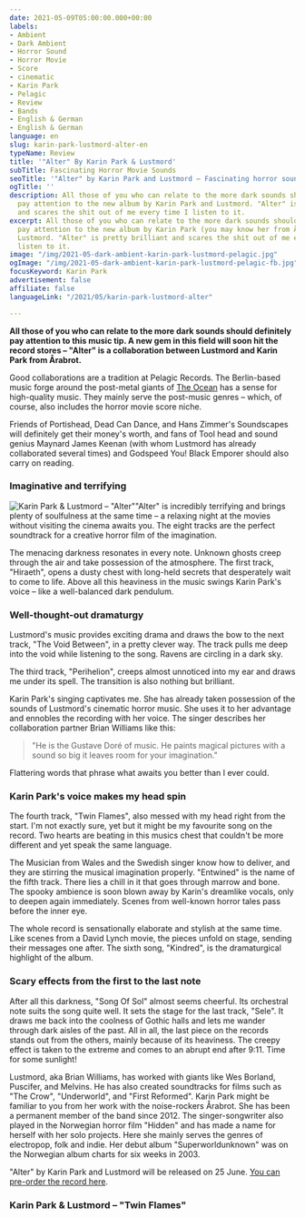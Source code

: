 ```yaml
---
date: 2021-05-09T05:00:00.000+00:00
labels:
- Ambient
- Dark Ambient
- Horror Sound
- Horror Movie
- Score
- cinematic
- Karin Park
- Pelagic
- Review
- Bands
- English & German
- English & German
language: en
slug: karin-park-lustmord-alter-en
typeName: Review
title: '"Alter" By Karin Park & Lustmord'
subTitle: Fascinating Horror Movie Sounds
seoTitle: '"Alter" by Karin Park and Lustmord – Fascinating horror sounds'
ogTitle: ''
description: All those of you who can relate to the more dark sounds should definitely
  pay attention to the new album by Karin Park and Lustmord. "Alter" is pretty brilliant
  and scares the shit out of me every time I listen to it.
excerpt: All those of you who can relate to the more dark sounds should definitely
  pay attention to the new album by Karin Park (you may know her from Årabrot) and
  Lustmord. "Alter" is pretty brilliant and scares the shit out of me every time I
  listen to it.
image: "/img/2021-05-dark-ambient-karin-park-lustmord-pelagic.jpg"
ogImage: "/img/2021-05-dark-ambient-karin-park-lustmord-pelagic-fb.jpg"
focusKeyword: Karin Park
advertisement: false
affiliate: false
languageLink: "/2021/05/karin-park-lustmord-alter"

---
```

**All those of you who can relate to the more dark sounds should definitely pay attention to this music tip. A new gem in this field will soon hit the record stores – "Alter" is a collaboration between Lustmord and Karin Park from Årabrot.**

Good collaborations are a tradition at Pelagic Records. The Berlin-based music forge around the post-metal giants of [The Ocean](/2020/09/the-ocean-robin-staps-interview/) has a sense for high-quality music. They mainly serve the post-music genres – which, of course, also includes the horror movie score niche.

Friends of Portishead, Dead Can Dance, and Hans Zimmer's Soundscapes will definitely get their money's worth, and fans of Tool head and sound genius Maynard James Keenan (with whom Lustmord has already collaborated several times) and Godspeed You! Black Emporer should also carry on reading.

### Imaginative and terrifying

![Karin Park & Lustmord – "Alter"](/img/2021-05-alter-karin-park-lustmord-pelagic.jpg 'Karin Park & Lustmord – "Alter"')"Alter" is incredibly terrifying and brings plenty of soulfulness at the same time – a relaxing night at the movies without visiting the cinema awaits you. The eight tracks are the perfect soundtrack for a creative horror film of the imagination.

The menacing darkness resonates in every note. Unknown ghosts creep through the air and take possession of the atmosphere. The first track, "Hiraeth", opens a dusty chest with long-held secrets that desperately wait to come to life. Above all this heaviness in the music swings Karin Park's voice – like a well-balanced dark pendulum.

### Well-thought-out dramaturgy

Lustmord's music provides exciting drama and draws the bow to the next track, "The Void Between", in a pretty clever way. The track pulls me deep into the void while listening to the song. Ravens are circling in a dark sky.

The third track, "Perihelion", creeps almost unnoticed into my ear and draws me under its spell. The transition is also nothing but brilliant.

Karin Park's singing captivates me. She has already taken possession of the sounds of Lustmord's cinematic horror music. She uses it to her advantage and ennobles the recording with her voice. The singer describes her collaboration partner Brian Williams like this:

> "He is the Gustave Doré of music. He paints magical pictures with a sound so big it leaves room for your imagination."

Flattering words that phrase what awaits you better than I ever could.

### Karin Park's voice makes my head spin

The fourth track, "Twin Flames", also messed with my head right from the start. I'm not exactly sure, yet but it might be my favourite song on the record. Two hearts are beating in this musics chest that couldn't be more different and yet speak the same language.

The Musician from Wales and the Swedish singer know how to deliver, and they are stirring the musical imagination properly. "Entwined" is the name of the fifth track. There lies a chill in it that goes through marrow and bone. The spooky ambience is soon blown away by Karin's dreamlike vocals, only to deepen again immediately. Scenes from well-known horror tales pass before the inner eye.

The whole record is sensationally elaborate and stylish at the same time. Like scenes from a David Lynch movie, the pieces unfold on stage, sending their messages one after. The sixth song, "Kindred", is the dramaturgical highlight of the album.

### Scary effects from the first to the last note

After all this darkness, "Song Of Sol" almost seems cheerful. Its orchestral note suits the song quite well. It sets the stage for the last track, "Sele". It draws me back into the coolness of Gothic halls and lets me wander through dark aisles of the past. All in all, the last piece on the records stands out from the others, mainly because of its heaviness. The creepy effect is taken to the extreme and comes to an abrupt end after 9:11. Time for some sunlight!

Lustmord, aka Brian Williams, has worked with giants like Wes Borland, Puscifer, and Melvins. He has also created soundtracks for films such as "The Crow", "Underworld", and "First Reformed". Karin Park might be familiar to you from her work with the noise-rockers Årabrot. She has been a permanent member of the band since 2012. The singer-songwriter also played in the Norwegian horror film "Hidden" and has made a name for herself with her solo projects. Here she mainly serves the genres of electropop, folk and indie. Her debut album "Superworldunknown" was on the Norwegian album charts for six weeks in 2003.

"Alter" by Karin Park and Lustmord will be released on 25 June. [You can pre-order the record here](https://pelagic-records.com/product/lustmord-karin-park-alter-2lp/).

### Karin Park & Lustmord – "Twin Flames"

<Youtube id="hzDb-7IKLy4" />